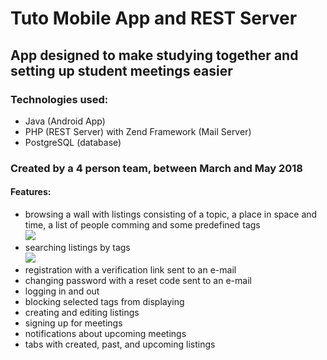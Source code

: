# Tuto Mobile App and REST Server

## App designed to make studying together and setting up student meetings easier

### Technologies used:
* Java (Android App)
* PHP (REST Server) with Zend Framework (Mail Server)
* PostgreSQL (database)

### Created by a 4 person team, between March and May 2018

#### Features:
* browsing a wall with listings consisting of a topic, a place in space and time, a list of people comming and some predefined tags\
![](https://lh3.googleusercontent.com/-Cq2XDxTE0j501V4wRGTrF92tJd6UHTwhybhy8MBilUZSVfpPOkh1wYgKv-oTTE2Y6wIJ6hOil_HBbBbO03dgAuK7nL3bh0xbmuOp6qfZIwsg8LBWA5MdkrxBLsVgtQQe_3wWEiIVEzdvK8vEjjHLTuYEV7NYwSaN8eRfXjxH2Xm4k2P8EppFQFXiTgauZlZEOeGcQSVu43cWyZBCBlxjhQu-Y7CmVZVzEU58ps0TeLMvKH4EyicNo6kyhAsE2Wxrs1KSoneKYa2-OrhN7xj8dcesg-hSSNwwUdusKXj5koukqEElkdXWSljv5D5ExfPwLtY6SSxWH5Gm_bquBi2W0jGJYL4v_cja_hS4LehwAqMF61hdkFyBqmx4_9aQZyISdnLvish4GIz40Jqp8t5D_n7jOrXcO4d1HshXANOMjIsbpyicziUQUDQZpxFEznmA8BvmyfHSa1tym-HtQXZ7Nq0ksw8S8cJO4hsSd6Qy9ajtPX9TZJxiigI3WP_2aEJWHkybHrxgricbc5aMhSTfdh-kLheDcIYhxYOeQAU9g6jXRmfPBxZEu5JfuDLc8IhybEXwPlwgQzQonehc0MhFdaU9RnVnjSIoCJNiOxW-0kAZYrFrJL_kVgKjovC_Pnf9WzoNA129O0IhFRaYVn-EtDKV-vR6vmH1X9FHUK0c2QCAVd_iASXLTI0=w360-h640-no)
* searching listings by tags\
![](https://lh3.googleusercontent.com/UgEIzwnODuFWNEJsFPE1u9UGQKEPOzQbVN3h-DgLf7i2vVzA2OLSFwb4pmamiBsYCTA_lwUxjJ05IHydv0TWWzSVbxddj3D11BYcC2fro0YYiIDCRvRiqkiss2UYgfwcJwMj3o6qOlW7HImqhYtgPVvzBtqiuSiGUDrLcgR7IH_wR-WEbnoZ_ApR7px98vRyCGeHoVry3jK3r7NzSU0-1iEk-lMZ04vA2lgA63pBk1IHtQSCs7LPUe4WfrSDLNcW-UiW8pgR86Q5h5WShWB5kZzqSlvP1g9wi5RXGNZSuNY449Ps6nhVIzBuL3zAi_7YFncbXTVypArUqLooe3e4OOuMCI7zH6n1t2jvIa5uvmF0BDsqZx1yCqVFkYLw8E6673i2XCtWqXtI4wiqKyK65WLhFu8tvng7JaT1i83dHmRZ5l0by93KbkeiOxy5FNHv9lxZJLjWqvk87rm0XbsEg3lFlcAvnSM5ezRaOvwnvFq18fhJv18eilSybinwmXIQfiTN_3s9wPfrTYyg9YLqt9VGwJ9S6wRYKnHqURbvSi_R2PpgH6T4VR6m4_l3clGnuY8rp33btejithWQvD747buz-Xda5LAkKWTLUnnI0zi0WeI2xCWUlpDHbgGmxGQ=w360-h640-no)
* registration with a verification link sent to an e-mail
* changing password with a reset code sent to an e-mail
* logging in and out
* blocking selected tags from displaying
* creating and editing listings
* signing up for meetings
* notifications about upcoming meetings
* tabs with created, past, and upcoming listings
